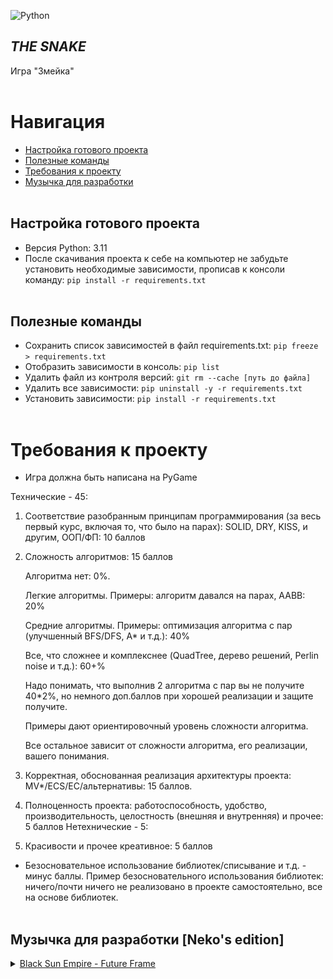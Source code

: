 ![Python](https://img.shields.io/badge/-Python-05122A?style=flat&logo=python)&nbsp;

## *THE SNAKE*
Игра "Змейка"
<br /> <br />


# Навигация
 - [Настройка готового проекта](#setting_up_a_project)
 - [Полезные команды](#useful_commands)
 - [Требования к проекту](#project_requirements)
 - [Музычка для разработки](#nekos_music)
<br /> <br />


<a name="setting_up_a_project"></a> 
## Настройка готового проекта
 - Версия Python: 3.11
 - После скачивания проекта к себе на компьютер не забудьте установить необходимые зависимости, прописав к консоли команду:  `pip install -r requirements.txt`
<br /> <br />


<a name="useful_commands"></a> 
## Полезные команды
 - Сохранить список зависимостей в файл requirements.txt: `pip freeze > requirements.txt`
 - Отобразить зависимости в консоль: `pip list`
 - Удалить файл из контроля версий: `git rm --cache [путь до файла]`
 - Удалить все зависимости: `pip uninstall -y -r requirements.txt`
 - Установить зависимости: `pip install -r requirements.txt`
<br /> <br />


<a name="project_requirements"></a> 
# Требования к проекту
- Игра должна быть написана на PyGame

Технические - 45:
1) Соответствие разобранным принципам программирования (за весь первый курс, включая то, что было на парах): SOLID, DRY, KISS, и другим, ООП/ФП: 10 баллов
2) Сложность алгоритмов: 15 баллов


    Алгоритма нет: 0%.

    Легкие алгоритмы. Примеры: алгоритм давался на парах, AABB: 20%

    Средние алгоритмы. Примеры: оптимизация алгоритма с пар (улучшенный BFS/DFS, A* и т.д.): 40%

    Все, что сложнее и комплекснее (QuadTree, дерево решений, Perlin noise и т.д.): 60+%

    Надо понимать, что выполнив 2 алгоритма с пар вы не получите 40*2%, но немного доп.баллов при хорошей реализации и защите получите.

    Примеры дают ориентировочный уровень сложности алгоритма.

    Все остальное зависит от сложности алгоритма, его реализации, вашего понимания.

3) Корректная, обоснованная реализация архитектуры проекта: MV*/ECS/EC/альтернативы: 15 баллов.
4) Полноценность проекта: работоспособность, удобство, производительность, целостность (внешняя и внутренняя) и прочее: 5 баллов
Нетехнические - 5:

1) Красивости и прочее креативное: 5 баллов

- Безосновательное использование библиотек/списывание и т.д. - минус баллы. Пример безосновательного использования библиотек: ничего/почти ничего не реализовано в проекте самостоятельно, все на основе библиотек.
<br /> <br />


<a name="nekos_music"></a>
## Музычка для разработки [Neko's edition]
<details>
  <summary>
    <a href='https://www.youtube.com/watch?v=FZyqhW0uEmI&list=RDMM&index=6'>Black Sun Empire - Future Frame</a>
  </summary>
  <img src='data_for_readme/future_frame.png'></img>
</details> 
<br /> <br />
